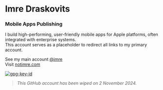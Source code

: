 # Imre Draskovits 
### Mobile Apps Publishing   

I build high-performing, user-friendly mobile apps for Apple platforms, often integrated with enterprise systems.  
This account serves as a placeholder to redirect all links to my primary account.  
  
  
See my main account [@imre](https://github.com/imre)  
Visit [notimre.com](https://notimre.com/)   

[![gpg-key-id](https://img.shields.io/badge/0x83AE6894BF8C400A-blue?label=GPG-key)](https://github.com/imre.gpg)

> *This GitHub account has been wiped on 2 November 2024.*
